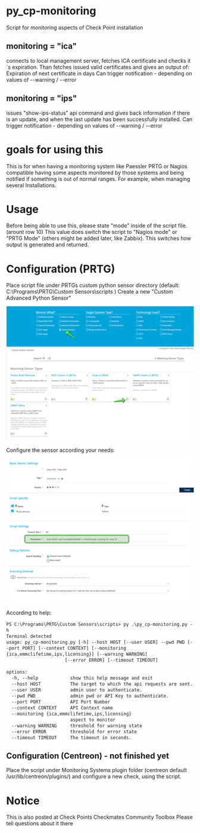 # py_cp-monitoring
Script for monitoring aspects of Check Point installation

## monitoring = "ica" 

connects to local management server, fetches ICA certificate and checks it´s expiration. Than fetches issued valid certificates and gives an output of:
Expiration of next certificate in days
Can trigger notification - depending on values of --warning / --error

## monitoring = "ips" 

issues "show-ips-status" api command and gives back information if there is an update, and when the last update has been successfully installed.
Can trigger notification - depending on values of --warning / --error

# goals for using this

This is for when having a monitoring system like Paessler PRTG or Nagios compatible having some aspects monitored by those systems and being notified if something is out of normal ranges. For example, when managing several Installations.

# Usage

Before being able to use this, please state "mode" inside of the script file. (arount row 10) This value does switch the script to "Nagios mode" or "PRTG Mode" (others might be added later, like Zabbix). This switches how output is generated and returned.


# Configuration (PRTG)

Place script file under PRTGs custom python sensor directory (default: C:\Programs\PRTG\Custom Sensors\scripts )
Create a new "Custom Advanced Python Sensor"

![exe sensor - create](prtg_exesensor.png)

Configure the sensor according your needs:

![exe sensor - create](prtg_configure.png)

According to help:
```
PS C:\Programs\PRTG\Custom Sensors\scripts> py .\py_cp-monitoring.py -h
Terminal detected
usage: py_cp-monitoring.py [-h] --host HOST [--user USER] --pwd PWD [--port PORT] [--context CONTEXT] [--monitoring {ica,emmclifetime,ips,licensing}] [--warning WARNING]
                      [--error ERROR] [--timeout TIMEOUT]

options:
  -h, --help            show this help message and exit
  --host HOST           The target to which the api requests are sent.
  --user USER           admin user to authenticate.
  --pwd PWD             admin pwd or API Key to authenticate.
  --port PORT           API Port Number
  --context CONTEXT     API Context name
  --monitoring {ica,emmclifetime,ips,licensing}
                        aspect to monitor
  --warning WARNING     threshold for warning state
  --error ERROR         threshold for error state
  --timeout TIMEOUT     The timeout in seconds.
```

## Configuration (Centreon) - not finished yet

Place the script under Monitoring Systems plugin folder (centreon default /usr/lib/centreon/plugins/) and configure a new check, using the script.

# Notice
This is also posted at Check Points Checkmates Community Toolbox
Please tell questions about it there

